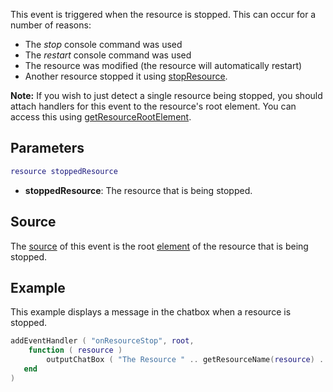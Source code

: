 This event is triggered when the resource is stopped. This can occur for a number of reasons:

-   The *stop* console command was used
-   The *restart* console command was used
-   The resource was modified (the resource will automatically restart)
-   Another resource stopped it using [stopResource](/stopResource.md "wikilink").

**Note:** If you wish to just detect a single resource being stopped, you should attach handlers for this event to the resource's root element. You can access this using [getResourceRootElement](/getResourceRootElement.md "wikilink").

Parameters
----------

``` lua
resource stoppedResource
```

-   **stoppedResource**: The resource that is being stopped.

Source
------

The [source](/event_system#Event_source.md "wikilink") of this event is the root [element](/element.md "wikilink") of the resource that is being stopped.

Example
-------

This example displays a message in the chatbox when a resource is stopped.

``` lua
addEventHandler ( "onResourceStop", root, 
    function ( resource )
        outputChatBox ( "The Resource " .. getResourceName(resource) .. " was stopped!", root, 255, 255, 255 )
   end 
)
```
